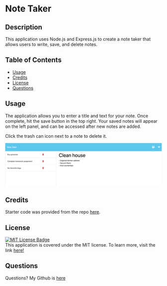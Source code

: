 # Note Taker

## Description
This application uses Node.js and Express.js to create a note taker that allows users to write, save, and delete notes.

## Table of Contents
* [Usage](#usage)
* [Credits](#credits)
* [License](#license)
* [Questions](#questions)


## Usage
The application allows you to enter a title and text for your note. Once complete, hit the save button in the top right. Your saved notes will appear on the left panel, and can be accessed after new notes are added.

Click the trash can icon next to a note to delete it.

![demo](./Develop/public/assets/images/Screen%20Shot%202023-03-12%20at%2010.43.24%20PM.png)


## Credits
Starter code was provided from the repo [here](https://github.com/coding-boot-camp/miniature-eureka).<br>

## License
[![MIT License Badge](https://img.shields.io/badge/License-MIT-yellow.svg)](https://opensource.org/licenses/MIT) <br>
This application is covered under the MIT license. To learn more, visit the link [here!](https://opensource.org/licenses/MIT)

## Questions
Questions? My Github is [here](https://github.com/phoenixouyang)
